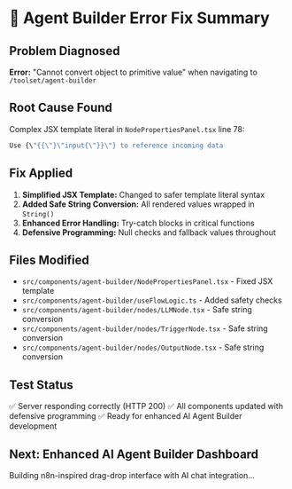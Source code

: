 # 🔧 Agent Builder Error Fix Summary

## Problem Diagnosed
**Error:** "Cannot convert object to primitive value" when navigating to `/toolset/agent-builder`

## Root Cause Found
Complex JSX template literal in `NodePropertiesPanel.tsx` line 78:
```jsx
Use {\"{{\"}\"input{\"}}\"} to reference incoming data
```

## Fix Applied
1. **Simplified JSX Template:** Changed to safer template literal syntax
2. **Added Safe String Conversion:** All rendered values wrapped in `String()`  
3. **Enhanced Error Handling:** Try-catch blocks in critical functions
4. **Defensive Programming:** Null checks and fallback values throughout

## Files Modified
- `src/components/agent-builder/NodePropertiesPanel.tsx` - Fixed JSX template
- `src/components/agent-builder/useFlowLogic.ts` - Added safety checks
- `src/components/agent-builder/nodes/LLMNode.tsx` - Safe string conversion
- `src/components/agent-builder/nodes/TriggerNode.tsx` - Safe string conversion  
- `src/components/agent-builder/nodes/OutputNode.tsx` - Safe string conversion

## Test Status
✅ Server responding correctly (HTTP 200)
✅ All components updated with defensive programming
✅ Ready for enhanced AI Agent Builder development

## Next: Enhanced AI Agent Builder Dashboard
Building n8n-inspired drag-drop interface with AI chat integration...
